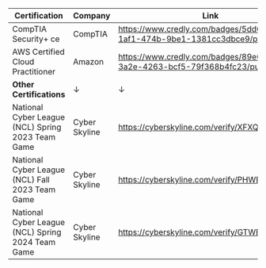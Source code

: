 
| Certification                                     | Company       | Link                                                                          |
| ------------------------------------------------- | ------------- | ----------------------------------------------------------------------------- |
| CompTIA Security+ ce                              | CompTIA       | https://www.credly.com/badges/5dd6e4a4-1af1-474b-9be1-1381cc3dbce9/public_url |
| AWS Certified Cloud Practitioner                  | Amazon        | https://www.credly.com/badges/89e07fe5-3a2e-4263-bcf5-79f368b4fc23/public_url |
| **Other Certifications**                          | ↓             | ↓                                                                             |
| National Cyber League (NCL) Spring 2023 Team Game | Cyber Skyline | https://cyberskyline.com/verify/XFXQLUYX2V9G                                  |
| National Cyber League (NCL) Fall 2023 Team Game   | Cyber Skyline | https://cyberskyline.com/verify/PHWEQTFDLBVA                                  |
| National Cyber League (NCL) Spring 2024 Team Game | Cyber Skyline | https://cyberskyline.com/verify/GTWELB9EFWDL                                  |
